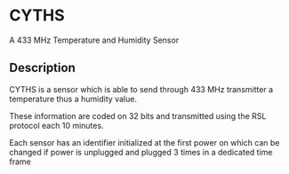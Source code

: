# CYTHS
A 433 MHz Temperature and Humidity Sensor

## Description

CYTHS is a sensor which is able to send through 433 MHz transmitter a temperature thus a humidity value.

These information are coded on 32 bits and transmitted using the RSL protocol each 10 minutes.

Each sensor has an identifier initialized at the first power on which can be changed if power is unplugged and plugged 3 times in a dedicated time frame
